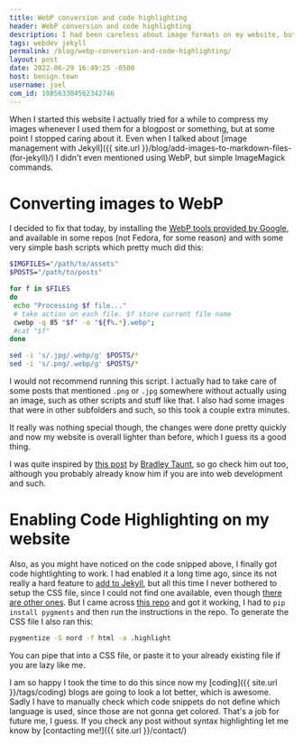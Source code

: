 ```yaml
---
title: WebP conversion and code highlighting
header: WebP conversion and code highlighting
description: I had been careless about image formats on my website, but I decided to put some work and convert them all to WebP. Also, I got the Nord color scheme to work on my code!
tags: webdev jekyll
permalink: /blog/webp-conversion-and-code-highlighting/
layout: post
date: 2022-06-29 16:49:25 -0500
host: benign.town
username: joel
com_id: 108563304562342746
---
```


When I started this website I actually tried for a while to compress my images whenever I used them for a blogpost or something, but at some point I stopped caring about it. Even when I talked about [image management with Jekyll]({{ site.url }}/blog/add-images-to-markdown-files-(for-jekyll)/) I didn't even mentioned using WebP, but simple ImageMagick commands.

# Converting images to WebP

I decided to fix that today, by installing the [WebP tools provided by Google](https://developers.google.com/speed/webp/download), and available in some repos (not Fedora, for some reason) and with some very simple bash scripts which pretty much did this:

 ```bash
$IMGFILES="/path/to/assets"
$POSTS="/path/to/posts"

for f in $FILES
do
  echo "Processing $f file..."
  # take action on each file. $f store current file name
  cwebp -q 85 "$f" -o "${f%.*}.webp";
  #cat "$f"
done

sed -i 's/.jpg/.webp/g' $POSTS/*
sed -i 's/.png/.webp/g' $POSTS/*
```

I would not recommend running this script. I actually had to take care of some posts that mentioned `.png` or `.jpg` somewhere without actually using an image, such as other scripts and stuff like that. I also had some images that were in other subfolders and such, so this took a couple extra minutes.

It really was nothing special though, the changes were done pretty quickly and now my website is overall lighter than before, which I guess its a good thing.

I was quite inspired by [this post](https://1mb.club/blog/batch-webp-conversion/) by [Bradley Taunt](https://tdarb.org/), so go check him out too, although you probably already know him if you are into web development and such.

# Enabling Code Highlighting on my website

Also, as you might have noticed on the code snipped above, I finally got code hightlighting to work. I had enabled it a long time ago, since its not really a hard feature to [add to Jekyll](https://jekyllrb.com/docs/liquid/tags/#code-snippet-highlighting), but all this time I never bothered to setup the CSS file, since I could not find one available, even though [there are other ones](https://github.com/jwarby/jekyll-pygments-themes). But I came across [this repo](https://github.com/sbrisard/nord_pygments) and got it working, I had to `pip install pygments` and then run the instructions in the repo. To generate the CSS file I also ran this:

```bash
pygmentize -S nord -f html -a .highlight
```

You can pipe that into a CSS file, or paste it to your already existing file if you are lazy like me.

I am so happy I took the time to do this since now my [coding]({{ site.url }}/tags/coding) blogs are going to look a lot better, which is awesome. Sadly I have to manually check which code snippets do not define which language is used, since those are not gonna get colored. That's a job for future me, I guess. If you check any post without syntax highlighting let me know by [contacting me!]({{ site.url }}/contact/)

